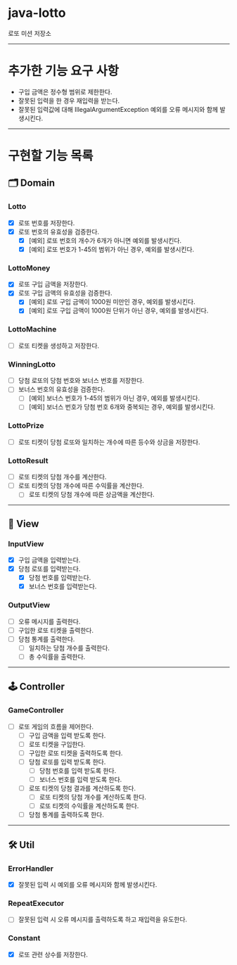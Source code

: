 # java-lotto

로또 미션 저장소

---

# 추가한 기능 요구 사항
- 구입 금액은 정수형 범위로 제한한다.
- 잘못된 입력을 한 경우 재입력을 받는다.
 - 잘못된 입력값에 대해 IllegalArgumentException 예외를 오류 메시지와 함께 발생시킨다.

---

# 구현할 기능 목록

## 🗂️ Domain

### Lotto
- [x] 로또 번호를 저장한다.
- [x] 로또 번호의 유효성을 검증한다.
  - [x] [예외] 로또 번호의 개수가 6개가 아니면 예외를 발생시킨다.
  - [x] [예외] 로또 번호가 1-45의 범위가 아닌 경우, 예외를 발생시킨다.

### LottoMoney
- [x] 로또 구입 금액을 저장한다.
- [x] 로또 구입 금액의 유효성을 검증한다.
  - [x] [예외] 로또 구입 금액이 1000원 미만인 경우, 예외를 발생시킨다.
  - [x] [예외] 로또 구입 금액이 1000원 단위가 아닌 경우, 예외를 발생시킨다.

### LottoMachine
- [ ] 로또 티켓을 생성하고 저장한다.

### WinningLotto
- [ ] 당첨 로또의 당첨 번호와 보너스 번호를 저장한다.
- [ ] 보너스 번호의 유효성을 검증한다.
  - [ ] [예외] 보너스 번호가 1-45의 범위가 아닌 경우, 예외를 발생시킨다.
  - [ ] [예외] 보너스 번호가 당첨 번호 6개와 중복되는 경우, 예외를 발생시킨다.

### LottoPrize
- [ ] 로또 티켓이 당첨 로또와 일치하는 개수에 따른 등수와 상금을 저장한다.

### LottoResult
- [ ] 로또 티켓의 당첨 개수를 계산한다.
- [ ] 로또 티켓의 당첨 개수에 따른 수익률을 계산한다.
  - [ ] 로또 티켓의 당첨 개수에 따른 상금액을 계산한다.

---

## 👀 View

### InputView
- [x] 구입 금액을 입력받는다.
- [x] 당첨 로또를 입력받는다.
  - [x] 당첨 번호를 입력받는다.
  - [x] 보너스 번호를 입력받는다.

### OutputView
- [ ] 오류 메시지를 출력한다.
- [ ] 구입한 로또 티켓을 출력한다.
- [ ] 당첨 통계를 출력한다.
  - [ ] 일치하는 당첨 개수를 출력한다.
  - [ ] 총 수익률을 출력한다.

---

## 🕹️ Controller

### GameController
- [ ] 로또 게임의 흐름을 제어한다.
  - [ ] 구입 금액을 입력 받도록 한다.
  - [ ] 로또 티켓을 구입한다.
  - [ ] 구입한 로또 티켓을 출력하도록 한다.
  - [ ] 당첨 로또를 입력 받도록 한다.
    - [ ] 당첨 번호를 입력 받도록 한다.
    - [ ] 보너스 번호를 입력 받도록 한다.
  - [ ] 로또 티켓의 당첨 결과를 계산하도록 한다.
    - [ ] 로또 티켓의 당첨 개수를 계산하도록 한다.
    - [ ] 로또 티켓의 수익률을 계산하도록 한다.
  - [ ] 당첨 통계를 출력하도록 한다.

---
## 🛠 Util

### ErrorHandler
- [x] 잘못된 입력 시 예외를 오류 메시지와 함께 발생시킨다.

### RepeatExecutor
- [ ] 잘못된 입력 시 오류 메시지를 출력하도록 하고 재입력을 유도한다.

### Constant
- [x] 로또 관련 상수를 저장한다.
